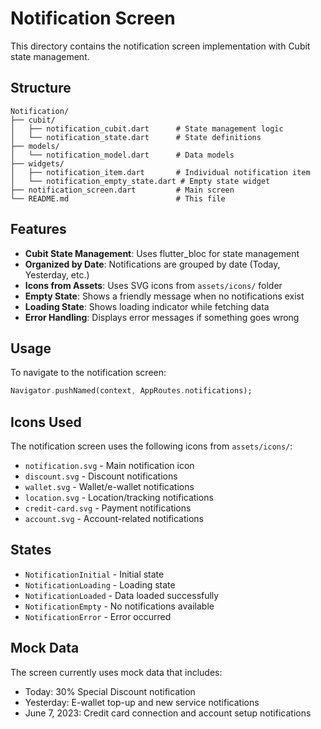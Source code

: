 # Notification Screen

This directory contains the notification screen implementation with Cubit state management.

## Structure

```
Notification/
├── cubit/
│   ├── notification_cubit.dart      # State management logic
│   └── notification_state.dart      # State definitions
├── models/
│   └── notification_model.dart      # Data models
├── widgets/
│   ├── notification_item.dart       # Individual notification item
│   └── notification_empty_state.dart # Empty state widget
├── notification_screen.dart         # Main screen
└── README.md                        # This file
```

## Features

- **Cubit State Management**: Uses flutter_bloc for state management
- **Organized by Date**: Notifications are grouped by date (Today, Yesterday, etc.)
- **Icons from Assets**: Uses SVG icons from `assets/icons/` folder
- **Empty State**: Shows a friendly message when no notifications exist
- **Loading State**: Shows loading indicator while fetching data
- **Error Handling**: Displays error messages if something goes wrong

## Usage

To navigate to the notification screen:

```dart
Navigator.pushNamed(context, AppRoutes.notifications);
```

## Icons Used

The notification screen uses the following icons from `assets/icons/`:
- `notification.svg` - Main notification icon
- `discount.svg` - Discount notifications
- `wallet.svg` - Wallet/e-wallet notifications
- `location.svg` - Location/tracking notifications
- `credit-card.svg` - Payment notifications
- `account.svg` - Account-related notifications

## States

- `NotificationInitial` - Initial state
- `NotificationLoading` - Loading state
- `NotificationLoaded` - Data loaded successfully
- `NotificationEmpty` - No notifications available
- `NotificationError` - Error occurred

## Mock Data

The screen currently uses mock data that includes:
- Today: 30% Special Discount notification
- Yesterday: E-wallet top-up and new service notifications
- June 7, 2023: Credit card connection and account setup notifications 